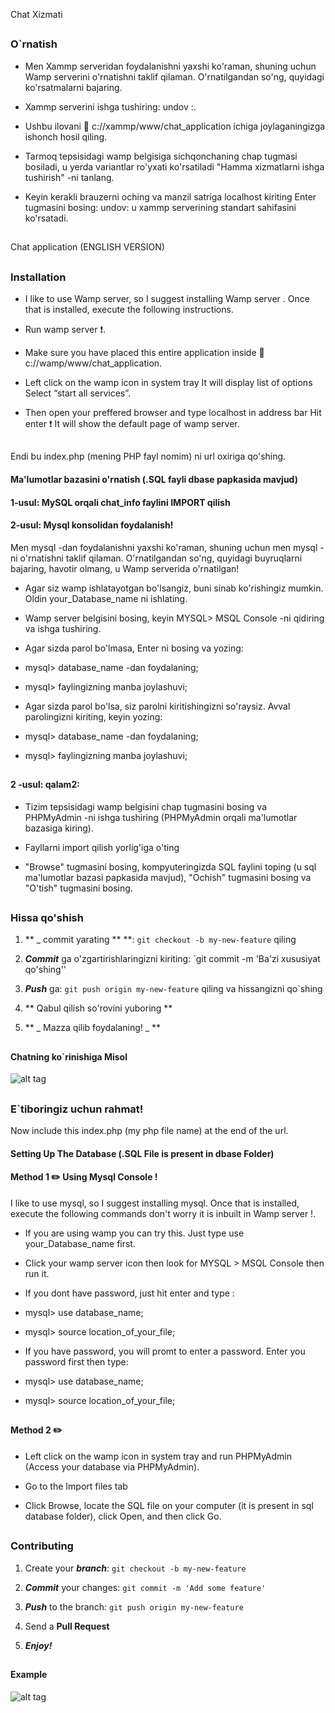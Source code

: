 Chat Xizmati

##

### O`rnatish

* Men Xammp serveridan foydalanishni yaxshi ko'raman, shuning uchun Wamp serverini o'rnatishni taklif qilaman. O'rnatilgandan so'ng, quyidagi ko'rsatmalarni bajaring.

* Xammp serverini ishga tushiring: undov :.

* Ushbu ilovani :open_file_folder: c://xammp/www/chat_application ichiga joylaganingizga ishonch hosil qiling.

* Tarmoq tepsisidagi wamp belgisiga sichqonchaning chap tugmasi bosiladi, u yerda variantlar ro'yxati ko'rsatiladi "Hamma xizmatlarni ishga tushirish" -ni tanlang.

* Keyin kerakli brauzerni oching va manzil satriga localhost kiriting Enter tugmasini bosing: undov: u xammp serverining standart sahifasini ko'rsatadi.


##

Chat application (ENGLISH VERSION)


##

### Installation

* I like to use Wamp server, so I suggest installing Wamp server . Once that is installed, execute the following               instructions.

* Run wamp server :exclamation:.

* Make sure you have placed this entire application inside  :open_file_folder: c://wamp/www/chat_application.

* Left click on the wamp icon in system tray  It will display list of options Select “start all services”.

* Then open your preffered browser and type localhost in address bar Hit enter :exclamation:  It will show the default page     of wamp server.


##
Endi bu index.php (mening PHP fayl nomim) ni url oxiriga qo'shing.

#### Ma'lumotlar bazasini o'rnatish (.SQL fayli dbase papkasida mavjud)

#### 1-usul: MySQL orqali chat_info faylini IMPORT qilish
#### 2-usul: Mysql konsolidan foydalanish!
Men mysql -dan foydalanishni yaxshi ko'raman, shuning uchun men mysql -ni o'rnatishni taklif qilaman. O'rnatilgandan so'ng, quyidagi buyruqlarni bajaring, havotir olmang, u Wamp serverida o'rnatilgan!

* Agar siz wamp ishlatayotgan bo'lsangiz, buni sinab ko'rishingiz mumkin. Oldin your_Database_name ni ishlating.

* Wamp server belgisini bosing, keyin MYSQL> MSQL Console -ni qidiring va ishga tushiring.

* Agar sizda parol bo'lmasa, Enter ni bosing va yozing:

* mysql> database_name -dan foydalaning;

* mysql> faylingizning manba joylashuvi;

* Agar sizda parol bo'lsa, siz parolni kiritishingizni so'raysiz. Avval parolingizni kiriting, keyin yozing:

* mysql> database_name -dan foydalaning;

* mysql> faylingizning manba joylashuvi;

##

#### 2 -usul: qalam2:

* Tizim tepsisidagi wamp belgisini chap tugmasini bosing va PHPMyAdmin -ni ishga tushiring (PHPMyAdmin orqali ma'lumotlar bazasiga kiring).

* Fayllarni import qilish yorlig'iga o'ting

* "Browse" tugmasini bosing, kompyuteringizda SQL faylini toping (u sql ma'lumotlar bazasi papkasida mavjud), "Ochish" tugmasini bosing va "O'tish" tugmasini bosing.


##

### Hissa qo'shish

1. ** _ commit yarating ** **: `git checkout -b my-new-feature` qiling

2. **_Commit_** ga o'zgartirishlaringizni kiriting: `git commit -m 'Ba'zi xususiyat qo'shing''

3. **_Push_** ga: `git push origin my-new-feature` qiling va hissangizni qo`shing

4. ** Qabul qilish so'rovini yuboring **

5. ** _ Mazza qilib foydalaning! _ **

##

#### Chatning ko`rinishiga Misol
![alt tag](https://github.com/Inforte18/Chat-application-PHP/blob/main/Pictures/Chat.png)

##

### E`tiboringiz uchun rahmat!

Now include this index.php (my php file name) at the end of the url.

#### Setting Up The Database (.SQL File is present in dbase Folder)

#### Method 1 :pencil2: Using Mysql Console !

I like to use mysql, so I suggest installing mysql. Once that is installed, execute the following commands don't worry it is inbuilt in Wamp server !.

* If you are using wamp you can try this. Just type use your_Database_name first.

* Click your wamp server icon then look for MYSQL > MSQL Console then run it.

* If you dont have password, just hit enter and type :

* mysql> use database_name;

* mysql> source location_of_your_file;

* If you have password, you will promt to enter a password. Enter you password first then type:

* mysql> use database_name;

* mysql> source location_of_your_file;

##

#### Method 2 :pencil2: 

* Left click on the wamp icon in system tray and run PHPMyAdmin (Access your database via PHPMyAdmin).

* Go to the Import files tab

* Click Browse, locate the SQL file on your computer (it is present in sql database folder), click Open, and then click Go.


##

### Contributing

1. Create your **_branch_**: `git checkout -b my-new-feature`

2. **_Commit_** your changes: `git commit -m 'Add some feature'`

3. **_Push_** to the branch: `git push origin my-new-feature`

4. Send a **Pull Request**

5. **_Enjoy!_**

##

#### Example

![alt tag](https://github.com/Inforte18/Chat-application-PHP/blob/main/Pictures/Chat.png)

##
